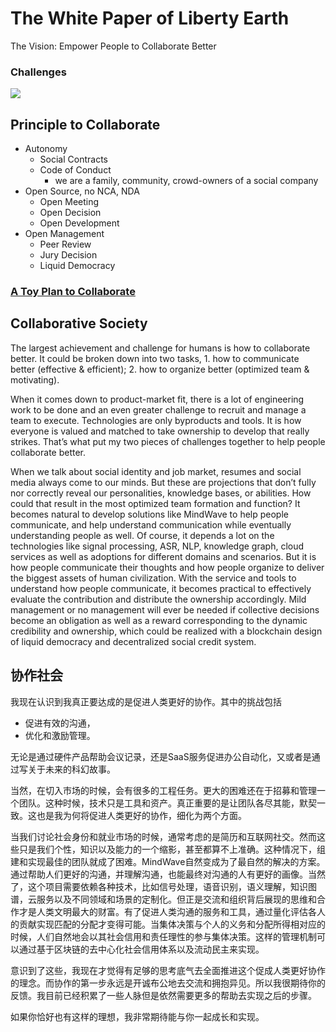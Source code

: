 # The White Paper of Liberty Earth 

The Vision: Empower People to Collaborate Better

### Challenges

![](https://www.dropbox.com/s/nxs0ep2x02e3w6x/Screenshot%202019-03-13%2015.19.23.png?dl=1)

## Principle to Collaborate
- Autonomy
    - Social Contracts
    - Code of Conduct
        - we are a family, community, crowd-owners of a social company
- Open Source, no NCA, NDA
    - Open Meeting
    - Open Decision
    - Open Development
- Open Management
    - Peer Review
    - Jury Decision
    - Liquid Democracy


### [A Toy Plan to Collaborate](https://github.com/domijin/LibertyEarth/blob/master/Execution.md)


## Collaborative Society

The largest achievement and challenge for humans is how to collaborate better. It could be broken down into two tasks, 1. how to communicate better (effective & efficient); 2. how to organize better (optimized team & motivating). 

When it comes down to product-market fit, there is a lot of engineering work to be done and an even greater challenge to recruit and manage a team to execute. Technologies are only byproducts and tools. It is how everyone is valued and matched to take ownership to develop that really strikes. That’s what put my two pieces of challenges together to help people collaborate better.

When we talk about social identity and job market, resumes and social media always come to our minds. But these are projections that don’t fully nor correctly reveal our personalities, knowledge bases, or abilities. How could that result in the most optimized team formation and function? It becomes natural to develop solutions like MindWave to help people communicate, and help understand communication while eventually understanding people as well. Of course, it depends a lot on the technologies like signal processing, ASR, NLP, knowledge graph, cloud services as well as adoptions for different domains and scenarios. But it is how people communicate their thoughts and how people organize to deliver the biggest assets of human civilization. With the service and tools to understand how people communicate, it becomes practical to effectively evaluate the contribution and distribute the ownership accordingly. Mild management or no management will ever be needed if collective decisions become an obligation as well as a reward corresponding to the dynamic credibility and ownership, which could be realized with a blockchain design of liquid democracy and decentralized social credit system.


## 协作社会

我现在认识到我真正要达成的是促进人类更好的协作。其中的挑战包括
- 促进有效的沟通，
- 优化和激励管理。

无论是通过硬件产品帮助会议记录，还是SaaS服务促进办公自动化，又或者是通过写关于未来的科幻故事。

当然，在切入市场的时候，会有很多的工程任务。更大的困难还在于招募和管理一个团队。这种时候，技术只是工具和资产。真正重要的是让团队各尽其能，默契一致。这也是我为何将促进人类更好的协作，细化为两个方面。

当我们讨论社会身份和就业市场的时候，通常考虑的是简历和互联网社交。然而这些只是我们个性，知识以及能力的一个缩影，甚至都算不上准确。这种情况下，组建和实现最佳的团队就成了困难。MindWave自然变成为了最自然的解决的方案。通过帮助人们更好的沟通，并理解沟通，也能最终对沟通的人有更好的画像。当然了，这个项目需要依赖各种技术，比如信号处理，语音识别，语义理解，知识图谱，云服务以及不同领域和场景的定制化。但正是交流和组织背后展现的思维和合作才是人类文明最大的财富。有了促进人类沟通的服务和工具，通过量化评估各人的贡献实现匹配的分配才变得可能。当集体决策与个人的义务和分配所得相对应的时候，人们自然地会以其社会信用和责任理性的参与集体决策。这样的管理机制可以通过基于区块链的去中心化社会信用体系以及流动民主来实现。

意识到了这些，我现在才觉得有足够的思考底气去全面推进这个促成人类更好协作的理念。而协作的第一步永远是开诚布公地去交流和拥抱异见。所以我很期待你的反馈。我目前已经积累了一些人脉但是依然需要更多的帮助去实现之后的步骤。

如果你恰好也有这样的理想，我非常期待能与你一起成长和实现。
